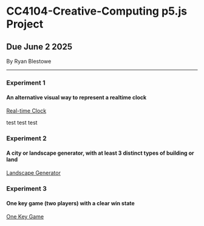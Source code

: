 # CC4104-Creative-Computing p5.js Project
## Due June 2 2025

By Ryan Blestowe

-----------------------------------------------------------------------------------------------------------------------------------------------------------------------

### Experiment 1
#### An alternative visual way to represent a realtime clock
[Real-time Clock](https://editor.p5js.org/RyanB2024/sketches/xJCJdTdr4)

test test test

### Experiment 2
#### A city or landscape generator, with at least 3 distinct types of building or land
[Landscape Generator](https://editor.p5js.org/RyanB2024/sketches/L9X75r_a8)

### Experiment 3
#### One key game (two players) with a clear win state
[One Key Game](https://editor.p5js.org/RyanB2024/sketches/o4NePGGnLG)
